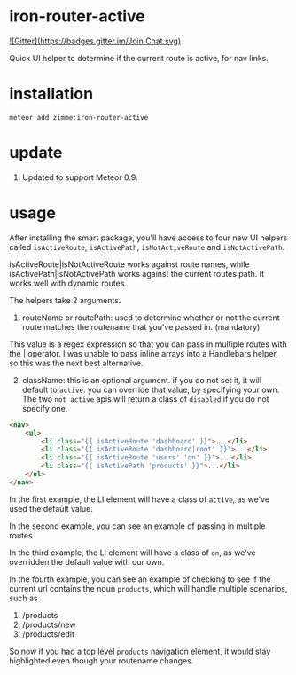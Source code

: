 iron-router-active
==================
[![Gitter](https://badges.gitter.im/Join Chat.svg)](https://gitter.im/zimme/meteor-iron-router-active?utm_source=badge&utm_medium=badge&utm_campaign=pr-badge)

Quick UI helper to determine if the current route is active, for nav links.

installation
============

`meteor add zimme:iron-router-active`

update
======

1. Updated to support Meteor 0.9.

usage
=====

After installing the smart package, you'll have access to four new UI helpers called `isActiveRoute`, `isActivePath`, `isNotActiveRoute` and `isNotActivePath`.

isActiveRoute|isNotActiveRoute works against route names, while isActivePath|isNotActivePath works against the current routes path. It works well with dynamic routes.

The helpers take 2 arguments.

1) routeName or routePath: used to determine whether or not the current route matches the routename that you've passed in. (mandatory)

This value is a regex expression so that you can pass in multiple routes with the | operator. I was unable to pass inline arrays into a Handlebars helper, so this was the next best alternative.

2) className: this is an optional argument. if you do not set it, it will default to `active`. you can override that value, by specifying your own. The two `not active` apis will return a class of `disabled` if you do not specify one.

```html
<nav>
	<ul>
		<li class="{{ isActiveRoute 'dashboard' }}">...</li>
		<li class="{{ isActiveRoute 'dashboard|root' }}">...</li>
		<li class="{{ isActiveRoute 'users' 'on' }}">...</li>
		<li class="{{ isActivePath 'products' }}">...</li>
	</ul>
</nav>
```

In the first example, the LI element will have a class of `active`, as we've used the default value.

In the second example, you can see an example of passing in multiple routes.

In the third example, the LI element will have a class of `on`, as we've overridden the default value with our own.

In the fourth example, you can see an example of checking to see if the current url contains the noun `products`, which will handle multiple scenarios, such as

1. /products
2. /products/new
3. /products/edit

So now if you had a top level `products` navigation element, it would stay highlighted even though your routename changes.
